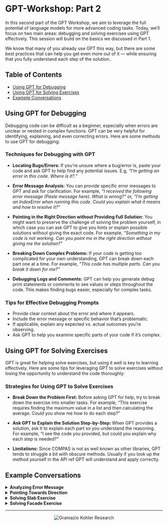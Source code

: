 # GPT-Workshop: Part 2

In this second part of the GPT Workshop, we aim to leverage the full potential of language models for more advanced coding tasks. Today, we’ll focus on two main areas: debugging and solving exercises using GPT effectively. This session will build on the basics we discussed in Part 1.

We know that many of you already use GPT this way, but there are some best practices that can help you get even more out of it — while ensuring that you fully understand each step of the solution..

## Table of Contents

* [Using GPT for Debugging ](#using-gpt-for-debugging)
* [Using GPT for Solving Exercises](#using-gpt-for-solving-exercises)
* [Example Conversations](#example-conversations)

## Using GPT for Debugging

Debugging code can be difficult as a beginner, especially when errors are unclear or nested in complex functions. GPT can be very helpful for identifying, explaining, and even correcting errors. Here are some methods to use GPT for debugging:

### Techniques for Debugging with GPT

- **Locating Bugs/Errors:** If you're unsure where a bug/error is, paste your code and ask GPT to help find any potential issues. E.g, *“I’m getting an error in this code. Where is it?.”*

- **Error Message Analysis:** You can provide specific error messages to GPT and ask for clarification. For example, *“I received the following error message (Paste message here). What is wrong?”* or, *“I’m getting an IndexError when running this code. Could you explain what it means and how to resolve it?”*

- **Pointing in the Right Direction without Providing Full Solution:** You might want to preserve the challenge of solving the problem yourself, in which case you can ask GPT to give you hints or explain possible solutions without giving the exact code. For example, *“Something in my code is not working. Can you point me in the right direction without giving me the solution?”*

- **Breaking Down Complex Problems:** If your code is getting too complicated for your own understanding, GPT can break down each part one at a time. For example, *“This code has multiple parts. Can you break it down for me?”*

- **Debugging Logs and Comments:** GPT can help you generate debug print statements or comments to see values or steps throughout the code. This makes finding bugs easier, especially for complex tasks.

### Tips for Effective Debugging Prompts

- Provide clear context about the error and where it appears.
- Include the error message or specific behavior that’s problematic.
- If applicable, explain any expected vs. actual outcomes you’re observing.
- Ask GPT to help you examine specific parts of your code if it’s complex.

## Using GPT for Solving Exercises

GPT is great for helping solve exercises, but using it well is key to learning effectively. Here are some tips for leveraging GPT to solve exercises without losing the opportunity to understand the code thoroughly:

### Strategies for Using GPT to Solve Exercises

- **Break Down the Problem First:** Before asking GPT for help, try to break down the exercise into smaller tasks. For example, “This exercise requires finding the maximum value in a list and then calculating the average. Could you show me how to do each step?”

- **Ask GPT to Explain the Solution Step-by-Step:** When GPT provides a solution, ask it to explain each part so you understand the reasoning. For example, “I see the code you provided, but could you explain why each step is needed?”

- **Limitations:** Since COMPAS is not as well known as other libraries, GPT tends to struggle a bit with obscure methods. Usually if you look up the method yourself in the API ref GPT will understand and apply correctly.

## Example Conversations

<details>
  <summary><b> Analyzing Error Message </b></summary>

![Forum Question](./images/GPT-tutoring2_error-message.jpg)

</details>

<details>
  <summary><b> Pointing Towards Direction </b></summary>

![Forum Question](./images/GPT-tutoring2_hinting.jpg)

</details>

<details>
  <summary><b> Solving Slab Exercise </b></summary>

![Forum Question](./images/GPT-tutoring2_slab-class.jpg)

</details>

<details>
  <summary><b> Solving Facade Exercise </b></summary>

![Forum Question](./images/GPT-tutoring2_facade-class.jpg)

</details>


---

<p align="middle">
<img src="../.static/gkr-logo.png" alt="Gramazio Kohler Research" height="150"/>
</p>